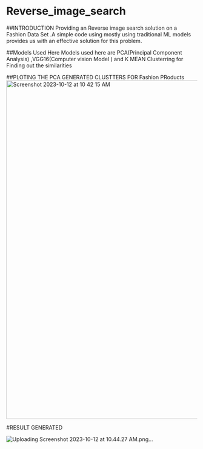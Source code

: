 # Reverse_image_search

##INTRODUCTION
Providing an Reverse image search solution on a Fashion Data Set .A simple code using mostly using traditional ML models provides us with an effective solution for this problem.

##Models Used Here
Models used here are PCA(Principal Component Analysis) ,VGG16(Computer vision Model ) and K MEAN Clusterring for Finding out the similarities

##PLOTING THE PCA GENERATED CLUSTTERS FOR Fashion PRoducts
<img width="894" alt="Screenshot 2023-10-12 at 10 42 15 AM" src="https://github.com/Harsh055Raj/Reverse_image_search/assets/95955195/cb848915-b185-43bc-9686-1045937a1878">


#RESULT GENERATED 


![Uploading Screenshot 2023-10-12 at 10.44.27 AM.png…]()
